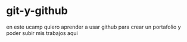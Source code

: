 # git-y-github
en este ucamp quiero aprender a usar github para crear un portafolio y poder subir mis trabajos aqui
